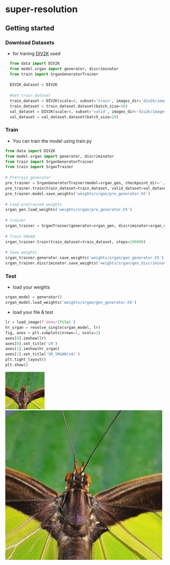 # super-resolution

## Getting started
### Download Datasets
- for traning [DIV2K](https://data.vision.ee.ethz.ch/cvl/DIV2K/) used

```python
  from data import DIV2K
  from model.srgan import generator, discriminator
  from train import SrganGeneratorTrainer

  DIV2K_dataset = DIV2K

  #Get train dataset
  train_dataset = DIV2K(scale=4, subset='train', images_dir='div2k/images', caches_dir='div2k/caches')
  train_dataset = train_dataset.dataset(batch_size=16)
  val_dataset = DIV2K(scale=4, subset='valid', images_dir='div2k/images', caches_dir='div2k/caches')
  val_dataset = val_dataset.dataset(batch_size=16)
```
### Train
- You can train the model using train.py
```python
from data import DIV2K
from model.srgan import generator, discriminator
from train import SrganGeneratorTrainer
from train import SrganTrainer

# Pretrain generator
pre_trainer = SrganGeneratorTrainer(model=srgan_gen, checkpoint_dir='./checkpoint/SRGAN', learning_rate=1e-4)
pre_trainer.train(train_dataset=train_dataset, valid_dataset=val_dataset.take(10), steps=100000, evaluate_every=1000, save_best_only=True)
pre_trainer.model.save_weights('weights/srgan/pre_generator.h5')

# Load pretrained weights
srgan_gen.load_weights('weights/srgan/pre_generator.h5')

# trainer
srgan_trainer = SrganTrainer(generator=srgan_gen, discriminator=srgan_dis, content_loss='VGG54')

# Train SRGAN
srgan_trainer.train(train_dataset=train_dataset, steps=200000)

# Save weights
srgan_trainer.generator.save_weights('weights/srgan/gen_generator.h5')
srgan_trainer.discriminator.save_weights('weights/srgan/gen_discriminator.h5')
```
### Test
- load your weights
```python
srgan_model = generator()
srgan_model.load_weights('weights/srgan/gen_generator.h5')
```
- load your file & test
```python
lr = load_image(f'demo/{file}')
hr_srgan = resolve_single(srgan_model, lr)
fig, axes = plt.subplots(nrows=1, ncols=2)
axes[0].imshow(lr)
axes[0].set_title('LR')
axes[1].imshow(hr_srgan)
axes[1].set_title('SR_SRGAN(x4)')
plt.tight_layout()
plt.show()
```
![result-lr](results/lr_0829x4-crop.png) ![result-srgan](results/srgan_0829x4-crop.png)
